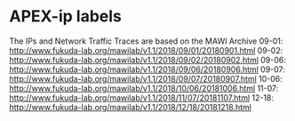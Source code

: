 # APEX-ip labels
The IPs and Network Traffic Traces are based on the MAWI Archive
09-01: http://www.fukuda-lab.org/mawilab/v1.1/2018/09/01/20180901.html
09-02: http://www.fukuda-lab.org/mawilab/v1.1/2018/09/02/20180902.html
09-06: http://www.fukuda-lab.org/mawilab/v1.1/2018/09/06/20180906.html
09-07: http://www.fukuda-lab.org/mawilab/v1.1/2018/09/07/20180907.html
10-06: http://www.fukuda-lab.org/mawilab/v1.1/2018/10/06/20181006.html
11-07: http://www.fukuda-lab.org/mawilab/v1.1/2018/11/07/20181107.html
12-18: http://www.fukuda-lab.org/mawilab/v1.1/2018/12/18/20181218.html
